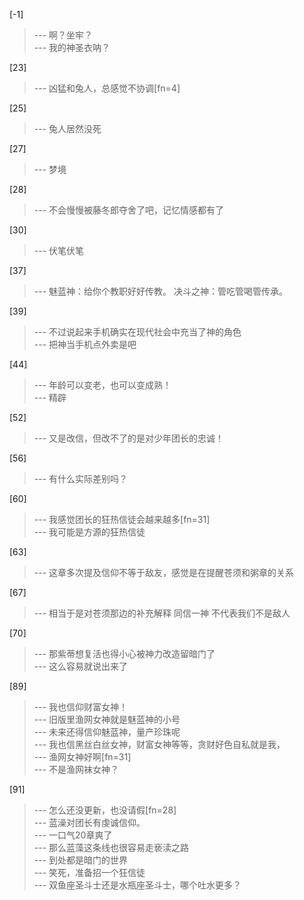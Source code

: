 
[-1] 
>--- 啊？坐牢？<br>
>--- 我的神圣衣呐？<br>

[23] 
>--- 凶猛和兔人，总感觉不协调[fn=4]<br>

[25] 
>--- 兔人居然没死<br>

[27] 
>--- 梦境<br>

[28] 
>--- 不会慢慢被藤冬郎夺舍了吧，记忆情感都有了<br>

[30] 
>--- 伏笔伏笔<br>

[37] 
>--- 魅蓝神：给你个教职好好传教。
决斗之神：管吃管喝管传承。<br>

[39] 
>--- 不过说起来手机确实在现代社会中充当了神的角色<br>
>--- 把神当手机点外卖是吧<br>

[44] 
>--- 年龄可以变老，也可以变成熟！<br>
>--- 精辟<br>

[52] 
>--- 又是改信，但改不了的是对少年团长的忠诚！<br>

[56] 
>--- 有什么实际差别吗？<br>

[60] 
>--- 我感觉团长的狂热信徒会越来越多[fn=31]<br>
>--- 我可能是方源的狂热信徒<br>

[63] 
>--- 这章多次提及信仰不等于敌友，感觉是在提醒苍须和粥章的关系<br>

[67] 
>--- 相当于是对苍须那边的补充解释
同信一神 不代表我们不是敌人<br>

[70] 
>--- 那紫蒂想复活也得小心被神力改造留暗门了<br>
>--- 这么容易就说出来了<br>

[89] 
>--- 我也信仰财富女神！<br>
>--- 旧版里渔网女神就是魅蓝神的小号<br>
>--- 未来还得信仰魅蓝神，量产珍珠呢<br>
>--- 我也信黑丝白丝女神，财富女神等等，贪财好色自私就是我，<br>
>--- 渔网女神好啊[fn=31]<br>
>--- 不是渔网袜女神？<br>

[91] 
>--- 怎么还没更新，也没请假[fn=28]<br>
>--- 蓝澡对团长有虔诚信仰。<br>
>--- 一口气20章爽了<br>
>--- 那么蓝藻这条线也很容易走亵渎之路<br>
>--- 到处都是暗门的世界<br>
>--- 笑死，准备招一个狂信徒<br>
>--- 双鱼座圣斗士还是水瓶座圣斗士，哪个吐水更多？<br>
